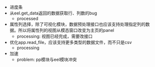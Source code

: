 * 进度条
* 从eel.get_data返回的数据获取行、列数的bug
    * processed
* 属性列选择，除了可视化模块，数据预处理接口也应该支持处理指定列的数据。所以将属性列的视图从模态窗口改变为主页的panel
    * processing: 视图已经完成，需要改接口
* 优化app.read_file，应该支持更多类型的数据文件，而不只是csv
    * processing
* 加速
    * problem: pp模块与eel模块冲突